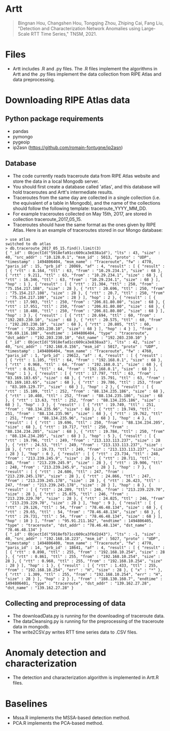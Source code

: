 # Artt
> Bingnan Hou, Changshen Hou, Tongqing Zhou, Zhiping Cai, Fang Liu, "Detection and Characterization Network Anomalies using Large-Scale RTT Time Series," TNSM, 2021.

# Files
- Artt includes .R and .py files. The .R files implement the algorithms in Artt and the .py files implement the data collection from RIPE Atlas and data preprocessing.

# Downloading RIPE Atlas data
## Python package requirements
- pandas
- pymongo
- pygeoip
- ip2asn (https://github.com/romain-fontugne/ip2asn)
## Database
- The code currently reads traceroute data from RIPE Atlas website and store the data in a local Mongodb server.
- You should first create a database called 'atlas', and this database will hold traceroutes and Artt's intermediate results.
- Traceroutes from the same day are collected in a single collection (i.e. the equivalent of a table in Mongodb), and the name of the collections should follow the following template: traceroute_YYYY_MM_DD.
- For example traceroutes collected on May 15th, 2017, are stored in collection traceroute_2017_05_15.
- Traceroutes should have the same format as the ones given by RIPE Atlas. Here is an example of traceroutes stored in our Mongo database:
```
> use atlas
switched to db atlas
> db.traceroute_2017_05_15.find().limit(3)
{ "_id" : ObjectId("5918efa91cc609ca3e838a1d"), "lts" : 43, "size" : 40, "src_addr" : "10.128.0.1", "msm_id" : 5013, "proto" : "UDP", "timestamp" : 1494806404, "msm_name" : "Traceroute", "fw" : 4770, "paris_id" : 15, "prb_id" : 20069, "af" : 4, "result" : [ { "result" : [ { "rtt" : 8.164, "ttl" : 63, "from" : "10.29.234.1", "size" : 68 }, { "rtt" : 9.211, "ttl" : 63, "from" : "10.29.234.1", "size" : 68 }, { "rtt" : 16.346, "ttl" : 63, "from" : "10.29.234.1", "size" : 68 } ], "hop" : 1 }, { "result" : [ { "rtt" : 21.304, "ttl" : 250, "from" : "75.154.217.108", "size" : 28 }, { "rtt" : 20.696, "ttl" : 250, "from" : "75.154.217.108", "size" : 28 }, { "rtt" : 20.7, "ttl" : 250, "from" : "75.154.217.108", "size" : 28 } ], "hop" : 2 }, { "result" : [ { "rtt" : 17.903, "ttl" : 250, "from" : "206.81.80.80", "size" : 68 }, { "rtt" : 17.951, "ttl" : 250, "from" : "206.81.80.80", "size" : 68 }, { "rtt" : 18.488, "ttl" : 250, "from" : "206.81.80.80", "size" : 68 } ], "hop" : 3 }, { "result" : [ { "rtt" : 20.694, "ttl" : 60, "from" : "192.203.230.10", "size" : 68 }, { "rtt" : 20.575, "ttl" : 60, "from" : "192.203.230.10", "size" : 68 }, { "rtt" : 20.805, "ttl" : 60, "from" : "192.203.230.10", "size" : 68 } ], "hop" : 4 } ], "from" : "50.69.116.108", "endtime" : 1494806404, "type" : "traceroute", "dst_addr" : "192.203.230.10", "dst_name" : "192.203.230.10" }
{ "_id" : ObjectId("5918efad1cc609ca3e838aa3"), "lts" : 42, "size" : 40, "src_addr" : "192.168.0.156", "msm_id" : 5017, "proto" : "UDP", "timestamp" : 1494806404, "msm_name" : "Traceroute", "fw" : 4760, "paris_id" : 1, "prb_id" : 29612, "af" : 4, "result" : [ { "result" : [ { "rtt" : 1.105, "ttl" : 64, "from" : "192.168.0.1", "size" : 68 }, { "rtt" : 0.968, "ttl" : 64, "from" : "192.168.0.1", "size" : 68 }, { "rtt" : 0.911, "ttl" : 64, "from" : "192.168.0.1", "size" : 68 } ], "hop" : 1 }, { "result" : [ { "rtt" : 17.797, "ttl" : 63, "from" : "83.169.183.65", "size" : 68 }, { "rtt" : 15.791, "ttl" : 63, "from" : "83.169.183.65", "size" : 68 }, { "rtt" : 39.786, "ttl" : 253, "from" : "83.169.129.77", "size" : 68 } ], "hop" : 2 }, { "result" : [ { "rtt" : 15.109, "ttl" : 252, "from" : "88.134.235.186", "size" : 68 }, { "rtt" : 10.408, "ttl" : 252, "from" : "88.134.235.186", "size" : 68 }, { "rtt" : 13.63, "ttl" : 252, "from" : "88.134.235.186", "size" : 68 } ], "hop" : 3 }, { "result" : [ { "rtt" : 19.749, "ttl" : 251, "from" : "88.134.235.96", "size" : 68 }, { "rtt" : 19.749, "ttl" : 251, "from" : "88.134.235.96", "size" : 68 }, { "rtt" : 19.762, "ttl" : 251, "from" : "88.134.235.96", "size" : 68 } ], "hop" : 4 }, { "result" : [ { "rtt" : 19.696, "ttl" : 250, "from" : "88.134.234.205", "size" : 68 }, { "rtt" : 19.717, "ttl" : 250, "from" : "88.134.234.205", "size" : 68 }, { "rtt" : 19.784, "ttl" : 250, "from" : "88.134.234.205", "size" : 68 } ], "hop" : 5 }, { "result" : [ { "rtt" : 19.796, "ttl" : 249, "from" : "213.133.113.237", "size" : 28 }, { "rtt" : 24.53, "ttl" : 249, "from" : "213.133.113.237", "size" : 28 }, { "rtt" : 19.73, "ttl" : 249, "from" : "213.133.113.237", "size" : 28 } ], "hop" : 6 }, { "result" : [ { "rtt" : 23.734, "ttl" : 248, "from" : "213.239.245.9", "size" : 28 }, { "rtt" : 20.711, "ttl" : 248, "from" : "213.239.245.9", "size" : 28 }, { "rtt" : 19.906, "ttl" : 248, "from" : "213.239.245.9", "size" : 28 } ], "hop" : 7 }, { "result" : [ { "rtt" : 24.606, "ttl" : 247, "from" : "213.239.245.178", "size" : 28 }, { "rtt" : 24.866, "ttl" : 247, "from" : "213.239.245.178", "size" : 28 }, { "rtt" : 26.423, "ttl" : 247, "from" : "213.239.245.178", "size" : 28 } ], "hop" : 8 }, { "result" : [ { "rtt" : 24.209, "ttl" : 246, "from" : "213.239.229.70", "size" : 28 }, { "rtt" : 25.075, "ttl" : 246, "from" : "213.239.229.70", "size" : 28 }, { "rtt" : 24.025, "ttl" : 246, "from" : "213.239.229.70", "size" : 28 } ], "hop" : 9 }, { "result" : [ { "rtt" : 29.126, "ttl" : 54, "from" : "78.46.48.134", "size" : 68 }, { "rtt" : 29.65, "ttl" : 54, "from" : "78.46.48.134", "size" : 68 }, { "rtt" : 29.731, "ttl" : 54, "from" : "78.46.48.134", "size" : 68 } ], "hop" : 10 } ], "from" : "95.91.211.162", "endtime" : 1494806405, "type" : "traceroute", "dst_addr" : "78.46.48.134", "dst_name" : "78.46.48.134" }
{ "_id" : ObjectId("5918efb71cc609ca3f6d2d43"), "lts" : -1, "size" : 40, "src_addr" : "192.168.10.223", "msm_id" : 5027, "proto" : "UDP", "timestamp" : 1494806400, "msm_name" : "Traceroute", "fw" : 4770, "paris_id" : 14, "prb_id" : 18641, "af" : 4, "result" : [ { "result" : [ { "rtt" : 0.898, "ttl" : 255, "from" : "192.168.10.254", "size" : 28 }, { "rtt" : 0.861, "ttl" : 255, "from" : "192.168.10.254", "size" : 28 }, { "rtt" : 0.968, "ttl" : 255, "from" : "192.168.10.254", "size" : 28 } ], "hop" : 1 }, { "result" : [ { "rtt" : 1.433, "ttl" : 255, "from" : "192.168.10.254", "err" : "H", "size" : 28 }, { "x" : "*" }, { "rtt" : 1.309, "ttl" : 255, "from" : "192.168.10.254", "err" : "H", "size" : 28 } ], "hop" : 2 } ], "from" : "188.130.160.7", "endtime" : 1494806401, "type" : "traceroute", "dst_addr" : "139.162.27.28", "dst_name" : "139.162.27.28" }

```
## Collecting and preprocessing of data
- The downloadData.py is running for the downloading of traceroute data.
- The dataCleansing.py is running for the preprocessing of the traceroute data in mongodb.
- The write2CSV.py writes RTT time series data to .CSV files.

# Anomaly detection and characterization
- The detection and characterization algorithm is implemented in Artt.R files.

# Baselines
- Mssa.R implements the MSSA-based detection method.
- PCA.R implements the PCA-based method.